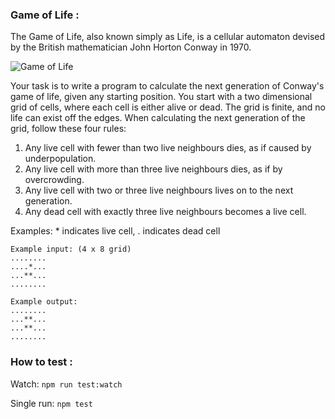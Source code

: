 ### Game of Life :

The Game of Life, also known simply as Life, is a cellular automaton devised by the British mathematician John Horton Conway in 1970.

![Game of Life](https://upload.wikimedia.org/wikipedia/commons/e/e5/Gospers_glider_gun.gif "Game of Life")

Your task is to write a program to calculate the next generation of Conway's game of life, given any starting position.
You start with a two dimensional grid of cells, where each cell is either alive or dead.
The grid is finite, and no life can exist off the edges.
When calculating the next generation of the grid, follow these four rules:

1. Any live cell with fewer than two live neighbours dies, as if caused by underpopulation.
2. Any live cell with more than three live neighbours dies, as if by overcrowding.
3. Any live cell with two or three live neighbours lives on to the next generation.
4. Any dead cell with exactly three live neighbours becomes a live cell.

Examples: * indicates live cell, . indicates dead cell

	Example input: (4 x 8 grid)
	........
	....*...
	...**...
	........

	Example output:
	........
	...**...
	...**...
	........

### How to test :

Watch: `npm run test:watch`

Single run: `npm test`
